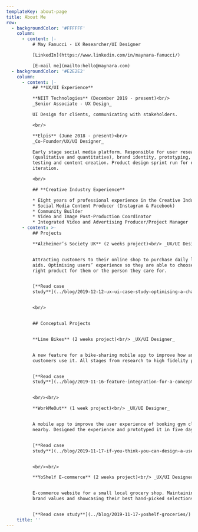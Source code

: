 ```yaml
---
templateKey: about-page
title: About Me
row:
  - backgroundColor: '#FFFFFF'
    column:
      - content: |-
          # May Fanucci - UX Researcher/UI Designer

          [LinkedIn](https://www.linkedin.com/in/maynara-fanucci/)

          [E-mail me](mailto:hello@maynara.com)
  - backgroundColor: '#E2E2E2'
    column:
      - content: |-
          ## **UX/UI Experience**

          **NIIT Technologies** (December 2019 - present)<br/>
          _Senior Associate - UX Design_

          UI Design for clients, communicating with stakeholders.

          <br/>

          **Elpis** (June 2018 - present)<br/>
          _Co-Founder/UX/UI Designer_

          Early stage social media platform. Responsible for user research
          (qualitative and quantitative), brand identity, prototyping, user
          testing and content creation. Product design sprint run for early
          iteration.

          <br/>

          ## **Creative Industry Experience**

          * Eight years of professional experience in the Creative Industry
          * Social Media Content Producer (Instagram & Facebook)
          * Community Builder
          * Video and Image Post-Production Coordinator
          * Integrated Video and Advertising Producer/Project Manager
      - content: >-
          ## Projects 

          **Alzheimer’s Society UK** (2 weeks project)<br/> _UX/UI Designer_


          Attracting customers to their online shop to purchase daily living
          aids. Optimising users’ experience so they are able to choose the
          right product for them or the person they care for.


          [**Read case
          study**](../blog/2019-12-12-ux-ui-case-study-optimising-a-charity-e-commerce-experience/)


          <br/>


          ## Conceptual Projects


          **Lime Bikes** (2 weeks project)<br/> _UX/UI Designer_


          A new feature for a bike-sharing mobile app to improve how and when
          customers use it. All stages from research to high fidelity prototype.


          [**Read case
          study**](../blog/2019-11-16-feature-integration-for-a-conceptual-bike-sharing-mobile-application/)


          <br/><br/>

          **WorkMeOut** (1 week project)<br/> _UX/UI Designer_


          A mobile app to improve the user experience of booking gym classes
          nearby. Designed the experience and prototyped it in five days.


          [**Read case
          study**](../blog/2019-11-17-if-you-think-you-can-design-a-user-experience-and-prototype-it-in-5-days-you’re-right/)


          <br/><br/>

          **YoShelf E-commerce** (2 weeks project)<br/> _UX/UI Designer_


          E-commerce website for a small local grocery shop. Maintaining their
          brand values and showcasing their best hand-picked selections.


          [**Read case study**](../blog/2019-11-17-yoshelf-groceries/)
    title: ''
---
```


###
